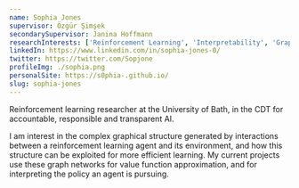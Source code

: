 ```yaml
---
name: Sophia Jones
supervisor: Özgür Şimşek
secondarySupervisor: Janina Hoffmann
researchInterests: ['Reinforcement Learning', 'Interpretability', 'Graph Theory']
linkedIn: https://www.linkedin.com/in/sophia-jones-0/
twitter: https://twitter.com/Sopjone
profileImg: ./sophia.png
personalSite: https://s0phia-.github.io/
slug: sophia-jones
---
```


Reinforcement learning researcher at the University of Bath, in the CDT for accountable, responsible and transparent AI. 

I am interest in the complex graphical structure generated by interactions between a reinforcement learning agent and its environment, and how this structure can be exploited for more efficient learning. My current projects use these graph networks for value function approximation, and for interpreting the policy an agent is pursuing. 
